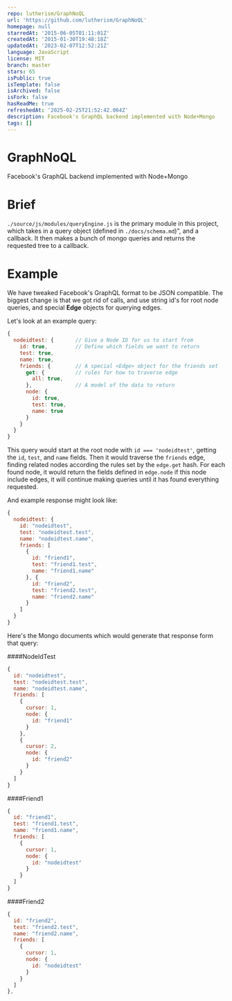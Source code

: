 ```yaml
---
repo: lutherism/GraphNoQL
url: 'https://github.com/lutherism/GraphNoQL'
homepage: null
starredAt: '2015-06-05T01:11:01Z'
createdAt: '2015-01-30T19:48:18Z'
updatedAt: '2023-02-07T12:52:21Z'
language: JavaScript
license: MIT
branch: master
stars: 65
isPublic: true
isTemplate: false
isArchived: false
isFork: false
hasReadMe: true
refreshedAt: '2025-02-25T21:52:42.064Z'
description: Facebook's GraphQL backend implemented with Node+Mongo
tags: []
---
```


# GraphNoQL
Facebook's GraphQL backend implemented with Node+Mongo

# Brief

`./source/js/modules/queryEngine.js` is the primary module in this project, which
takes in a query object (defined in `./docs/schema.md`)", and a callback. It then
 makes a bunch of mongo queries and returns the requested tree to a callback.

# Example

We have tweaked Facebook's GraphQL format to be JSON compatible. The biggest
change is that we got rid of calls, and use string id's for root node queries,
and special **Edge** objects for querying edges.

Let's look at an example query:

```js
{
  nodeidtest: {       // Give a Node ID for us to start from
    id: true,         // Define which fields we want to return
    test: true,
    name: true,
    friends: {        // A special <Edge> object for the friends set
      get: {          // rules for how to traverse edge
        all: true,
      },              // A model of the data to return
      node: {
        id: true,
        test: true,
        name: true
      }
    }
  }
}
```
This query would start at the root node with `id === 'nodeidtest'`, getting the
`id`, `test`, and `name` fields. Then it would traverse the `friends` edge,
finding related nodes according the rules set by the `edge.get` hash. For each
found node, it would return the fields defined in `edge.node` if this node
include edges, it will continue making queries until it has found everything
requested.

And example response might look like:
```js
{
  nodeidtest: {
    id: "nodeidtest",
    test: "nodeidtest.test",
    name: "nodeidtest.name",
    friends: [
      {
        id: "friend1",
        test: "friend1.test",
        name: "friend1.name"
      }, {
        id: "friend2",
        test: "friend2.test",
        name: "friend2.name"
      }
    ]
  }
}
```

Here's the Mongo documents which would generate that response form that query:

####NodeIdTest
```js
{
  id: "nodeidtest",
  test: "nodeidtest.test",
  name: "nodeidtest.name",
  friends: [
    {
      cursor: 1,
      node: {
        id: "friend1"
      }
    },
    {
      cursor: 2,
      node: {
        id: "friend2"
      }
    }
  ]
}
```
####Friend1
```js
{
  id: "friend1",
  test: "friend1.test",
  name: "friend1.name",
  friends: [
    {
      cursor: 1,
      node: {
        id: "nodeidtest"
      }
    }
  ]
}
```
####Friend2
```js
{
  id: "friend2",
  test: "friend2.test",
  name: "friend2.name",
  friends: [
    {
      cursor: 1,
      node: {
        id: "nodeidtest"
      }
    }
  ]
},
```

